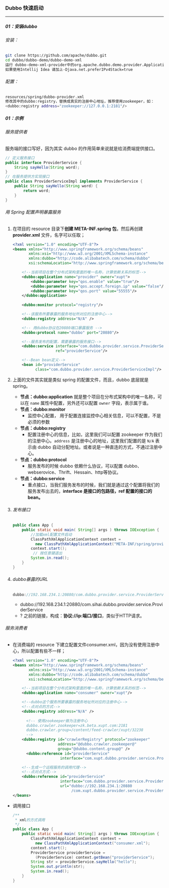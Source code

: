 ### Dubbo 快速启动

------

##### 01：安装dubbo

###### 安装：

```sh
git clone https://github.com/apache/dubbo.git
cd dubbo/dubbo-demo/dubbo-demo-xml
运行 dubbo-demo-xml-provider中的org.apache.dubbo.demo.provider.Application
如果使用Intellij Idea 请加上-Djava.net.preferIPv4Stack=true
```

###### 配置：

```sh
resources/spring/dubbo-provider.xml
修改其中的dubbo:registry，替换成真实的注册中心地址，推荐使用zookeeper，如：
<dubbo:registry address="zookeeper://127.0.0.1:2181"/>
```

##### 01：示例

###### 服务提供者

服务端的接口写好，因为其实 dubbo 的作用简单来说就是给消费端提供接口。

```java
// 定义服务接口
public interface ProviderService {
    String sayHello(String word);
}
// 在服务提供方实现接口
public class ProviderServiceImpl implements ProviderService {
    public String sayHello(String word) {
        return word;
    }
}
```

###### 用 Spring 配置声明暴露服务

1. 在项目的 resource 目录下**创建 META-INF.spring 包**，然后再创建 **provider.xml** 文件，名字可以任取；

   ```xml
   <?xml version="1.0" encoding="UTF-8"?>
   <beans xmlns="http://www.springframework.org/schema/beans"
          xmlns:xsi="http://www.w3.org/2001/XMLSchema-instance"
          xmlns:dubbo="http://code.alibabatech.com/schema/dubbo"
          xsi:schemaLocation="http://www.springframework.org/schema/beans        http://www.springframework.org/schema/beans/spring-beans.xsd        http://code.alibabatech.com/schema/dubbo        http://code.alibabatech.com/schema/dubbo/dubbo.xsd">
   
       <!--当前项目在整个分布式架构里面的唯一名称，计算依赖关系的标签-->
       <dubbo:application name="provider" owner="xupt">
           <dubbo:parameter key="qos.enable" value="true"/>
           <dubbo:parameter key="qos.accept.foreign.ip" value="false"/>
           <dubbo:parameter key="qos.port" value="55555"/>
       </dubbo:application>
     
       <dubbo:monitor protocol="registry"/>
   
       <!--该服务所要暴露的服务地址所对应的注册中心-->
       <dubbo:registry address="N/A" />
   
       <!-- 用dubbo协议在20880端口暴露服务 -->
       <dubbo:protocol name="dubbo" port="20880"/>
   
       <!--服务发布的配置，需要暴露的服务接口-->
       <dubbo:service interface="com.dubbo.provider.service.ProviderService"
                      ref="providerService"/>
   
       <!--Bean bean定义-->
       <bean id="providerService" 
             class="com.dubbo.provider.service.ProviderServiceImpl"/>
   ```
   
2. 上面的文件其实就是类似 spring 的配置文件，而且，dubbo 底层就是 spring。

   - **节点：dubbo:application**
     就是整个项目在分布式架构中的唯一名称，可以在 `name` 属性中配置，另外还可以配置 `owner` 字段，表示属于谁。
   - **节点：dubbo:monitor**
     - 监控中心配置， 用于配置连接监控中心相关信息，可以不配置，不是必须的参数
   - **节点：dubbo:registry**
     - 配置注册中心的信息，比如，这里我们可以配置 zookeeper 作为我们的注册中心。`address` 是注册中心的地址，这里我们配置的是 `N/A` 表示由 dubbo 自动分配地址。或者说是一种直连的方式，不通过注册中心。
   - **节点：dubbo:protocol**
     - 服务发布的时候 dubbo 依赖什么协议，可以配置 dubbo、webserovice、Thrift、Hessain、http等协议。
   - **节点：dubbo:service**
     - 重点接口，当我们服务发布的时候，我们就是通过这个配置将我们的服务发布出去的，**interface 是接口的包路径，ref 配置的接口的 bean。**

3. ###### 发布接口

   ```java
   public class App {
       public static void main( String[] args ) throws IOException {
           //加载xml配置文件启动
           ClassPathXmlApplicationContext context = 
             new ClassPathXmlApplicationContext("META-INF/spring/provider.xml");
           context.start();
         	// 按任意键退出
           System.in.read();
       }
   }
   ```

4. ###### dubbo暴露的URL

   ```java
   dubbo://192.168.234.1:20880/com.dubbo.provider.service.ProviderService?anyhost=true&application=provider&bean.name=com.dubbo.provider.service.ProviderService&bind.ip=192.168.234.1&bind.port=20880&dubbo=2.0.2&generic=false&interface=com.dubbo.provider.service.ProviderService&methods=SayHello&owner=sihai&pid=8412&qos.accept.foreign.ip=false&qos.enable=true&qos.port=55555&side=provider&timestamp=1562077289380
   ```

   - dubbo://192.168.234.1:20880/com.sihai.dubbo.provider.service.ProviderService
   - ? 之前的链接，构成：**协议://ip:端口/接口**，类似于HTTP请求。

###### 服务消费者

- 在消费端的 resource 下建立配置文件consumer.xml，因为没有使用注册中心，所以配置有些不一样；

  ```xml
  <?xml version="1.0" encoding="UTF-8"?>
  <beans xmlns="http://www.springframework.org/schema/beans"
         xmlns:xsi="http://www.w3.org/2001/XMLSchema-instance"
         xmlns:dubbo="http://code.alibabatech.com/schema/dubbo"
         xsi:schemaLocation="http://www.springframework.org/schema/beans        http://www.springframework.org/schema/beans/spring-beans.xsd        http://code.alibabatech.com/schema/dubbo        http://code.alibabatech.com/schema/dubbo/dubbo.xsd">
  
      <!--当前项目在整个分布式架构里面的唯一名称，计算依赖关系的标签-->
      <dubbo:application name="consumer" owner="xupt"/>
  
      <!--dubbo这个服务所要暴露的服务地址所对应的注册中心-->
      <!--点对点的方式-->
      <dubbo:registry address="N/A" />
      
    	<!-- 使用zookeeper做为注册中心
  		dubbo.crawler.zookeeper=zk.beta.xupt.com:2181
  		dubbo.crawler.group=/content/feed-crawler/xupt/32238
  		-->
      <dubbo:registry id="crawlerRegistry" protocol="zookeeper"
                      address="@dubbo.crawler.zookeeper@"
                      group="@dubbo.content.group@" />
    	<dubbo:reference id="providerService"
                       interface="com.xupt.dubbo.provider.service.ProviderService" />
  
      <!--生成一个远程服务的调用代理-->
      <!--点对点方式-->
      <dubbo:reference id="providerService"
                       interface="com.dubbo.provider.service.ProviderService"
                       url="dubbo://192.168.234.1:20880
                            /com.xupt.dubbo.provider.service.ProviderService"/>
  </beans>
  ```

- 调用接口

  ```java
  /**
   * xml的方式调用
   */
  public class App {
      public static void main( String[] args ) throws IOException {
          ClassPathXmlApplicationContext context =
            new ClassPathXmlApplicationContext("consumer.xml");
          context.start();
          ProviderService providerService = 
            (ProviderService) context.getBean("providerService");
          String str = providerService.sayHello("hello");
          System.out.println(str);
          System.in.read();
      }
  }
  ```

  